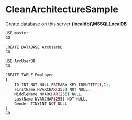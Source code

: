 # CleanArchitectureSample

Create database on this server **(localdb)\\MSSQLLocalDB**

```sh
USE master
GO

CREATE DATABASE ArcUserDB
GO

USE ArcUserDB
GO

CREATE TABLE Employee
(
	ID INT NOT NULL PRIMARY KEY IDENTITY(1,1),
	FirstName NVARCHAR(255) NOT NULL,
	MiddleName NVARCHAR(255) NULL,
	LastName NVARCHAR(255) NOT NULL,
	Gender TINYINT NOT NULL
)
GO
```

